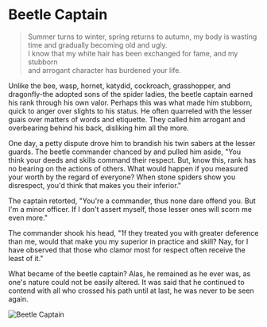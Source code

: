 # Beetle Captain

> Summer turns to winter, spring returns to autumn, my body is wasting  
> time and gradually becoming old and ugly.  
> I know that my white hair has been exchanged for fame, and my stubborn  
> and arrogant character has burdened your life.

Unlike the bee, wasp, hornet, katydid, cockroach, grasshopper, and
dragonfly-the adopted sons of the spider ladies, the beetle captain earned
his rank through his own valor. Perhaps this was what made him stubborn,
quick to anger over slights to his status. He often quarreled with the lesser
guais over matters of words and etiquette. They called him arrogant and
overbearing behind his back, disliking him all the more.

One day, a petty dispute drove him to brandish his twin sabers at the lesser
guards. The beetle commander chanced by and pulled him aside, "You
think your deeds and skills command their respect. But, know this, rank
has no bearing on the actions of others. What would happen if you
measured your worth by the regard of everyone? When stone spiders
show you disrespect, you'd think that makes you their inferior."

The captain retorted, "You're a commander, thus none dare offend you.
But I'm a minor officer. If I don't assert myself, those lesser ones will scorn
me even more."

The commander shook his head, "1f they treated you with greater
deference than me, would that make you my superior in practice and skill?
Nay, for I have observed that those who clamor most for respect often
receive the least of it."

What became of the beetle captain? Alas, he remained as he ever was, as
one's nature could not be easily altered. It was said that he continued to
contend with all who crossed his path until at last, he was never to be seen
again.


![Beetle Captain](/image-20240827220047501.png)